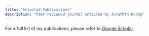 ```yaml
---
title: "Selected Publications"
description: "Peer-reviewed journal articles by Jonathan Huang"
---
```


For a full list of my publications, please refer to [Google Scholar](https://scholar.google.com/citations?user=ocRMrkEAAAAJ).